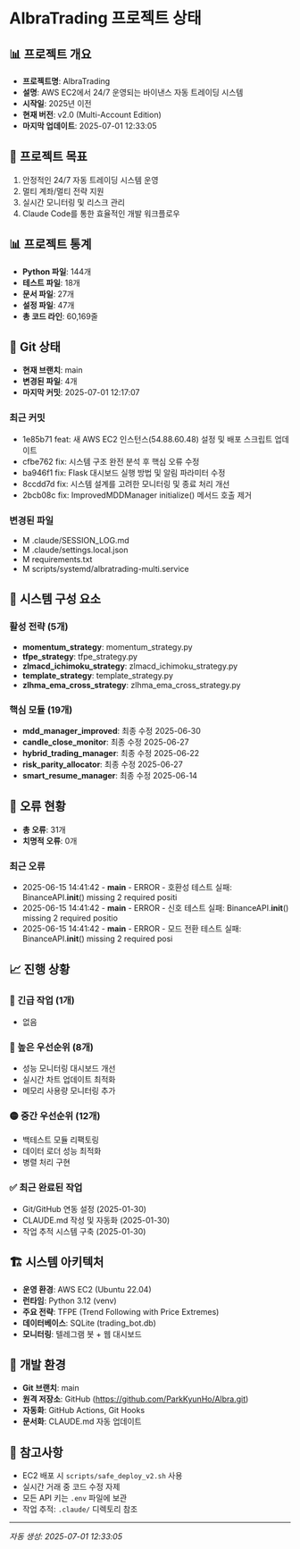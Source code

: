 # AlbraTrading 프로젝트 상태

## 📊 프로젝트 개요
- **프로젝트명**: AlbraTrading
- **설명**: AWS EC2에서 24/7 운영되는 바이낸스 자동 트레이딩 시스템
- **시작일**: 2025년 이전
- **현재 버전**: v2.0 (Multi-Account Edition)
- **마지막 업데이트**: 2025-07-01 12:33:05

## 🎯 프로젝트 목표
1. 안정적인 24/7 자동 트레이딩 시스템 운영
2. 멀티 계좌/멀티 전략 지원
3. 실시간 모니터링 및 리스크 관리
4. Claude Code를 통한 효율적인 개발 워크플로우

## 📊 프로젝트 통계
- **Python 파일**: 144개
- **테스트 파일**: 18개
- **문서 파일**: 27개
- **설정 파일**: 47개
- **총 코드 라인**: 60,169줄

## 🔀 Git 상태
- **현재 브랜치**: main
- **변경된 파일**: 4개
- **마지막 커밋**: 2025-07-01 12:17:07

### 최근 커밋
- 1e85b71 feat: 새 AWS EC2 인스턴스(54.88.60.48) 설정 및 배포 스크립트 업데이트
- cfbe762 fix: 시스템 구조 완전 분석 후 핵심 오류 수정
- ba946f1 fix: Flask 대시보드 실행 방법 및 알림 파라미터 수정
- 8ccdd7d fix: 시스템 설계를 고려한 모니터링 및 종료 처리 개선
- 2bcb08c fix: ImprovedMDDManager initialize() 메서드 호출 제거

### 변경된 파일
- M  .claude/SESSION_LOG.md
-  M .claude/settings.local.json
-  M requirements.txt
-  M scripts/systemd/albratrading-multi.service

## 🔧 시스템 구성 요소

### 활성 전략 (5개)
- **momentum_strategy**: momentum_strategy.py
- **tfpe_strategy**: tfpe_strategy.py
- **zlmacd_ichimoku_strategy**: zlmacd_ichimoku_strategy.py
- **template_strategy**: template_strategy.py
- **zlhma_ema_cross_strategy**: zlhma_ema_cross_strategy.py

### 핵심 모듈 (19개)
- **mdd_manager_improved**: 최종 수정 2025-06-30
- **candle_close_monitor**: 최종 수정 2025-06-27
- **hybrid_trading_manager**: 최종 수정 2025-06-22
- **risk_parity_allocator**: 최종 수정 2025-06-27
- **smart_resume_manager**: 최종 수정 2025-06-14

## 🚨 오류 현황
- **총 오류**: 31개
- **치명적 오류**: 0개
### 최근 오류
- 2025-06-15 14:41:42 - __main__ - ERROR - 호환성 테스트 실패: BinanceAPI.__init__() missing 2 required positi
- 2025-06-15 14:41:42 - __main__ - ERROR - 신호 테스트 실패: BinanceAPI.__init__() missing 2 required positio
- 2025-06-15 14:41:42 - __main__ - ERROR - 모드 전환 테스트 실패: BinanceAPI.__init__() missing 2 required posi

## 📈 진행 상황

### 🚨 긴급 작업 (1개)
- 없음

### 🔴 높은 우선순위 (8개)
- 성능 모니터링 대시보드 개선
- 실시간 차트 업데이트 최적화
- 메모리 사용량 모니터링 추가

### 🟡 중간 우선순위 (12개)
- 백테스트 모듈 리팩토링
- 데이터 로더 성능 최적화
- 병렬 처리 구현

### ✅ 최근 완료된 작업
- Git/GitHub 연동 설정 (2025-01-30)
- CLAUDE.md 작성 및 자동화 (2025-01-30)
- 작업 추적 시스템 구축 (2025-01-30)

## 🏗️ 시스템 아키텍처
- **운영 환경**: AWS EC2 (Ubuntu 22.04)
- **런타임**: Python 3.12 (venv)
- **주요 전략**: TFPE (Trend Following with Price Extremes)
- **데이터베이스**: SQLite (trading_bot.db)
- **모니터링**: 텔레그램 봇 + 웹 대시보드

## 🔧 개발 환경
- **Git 브랜치**: main
- **원격 저장소**: GitHub (https://github.com/ParkKyunHo/Albra.git)
- **자동화**: GitHub Actions, Git Hooks
- **문서화**: CLAUDE.md 자동 업데이트

## 📝 참고사항
- EC2 배포 시 `scripts/safe_deploy_v2.sh` 사용
- 실시간 거래 중 코드 수정 자제
- 모든 API 키는 `.env` 파일에 보관
- 작업 추적: `.claude/` 디렉토리 참조

---
*자동 생성: 2025-07-01 12:33:05*
